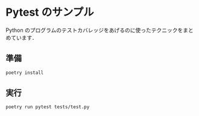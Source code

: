 # Pytest のサンプル

Python のプログラムのテストカバレッジをあげるのに使ったテクニックをまとめています．

## 準備

```bash
poetry install
```

## 実行

```bash
poetry run pytest tests/test.py
```



